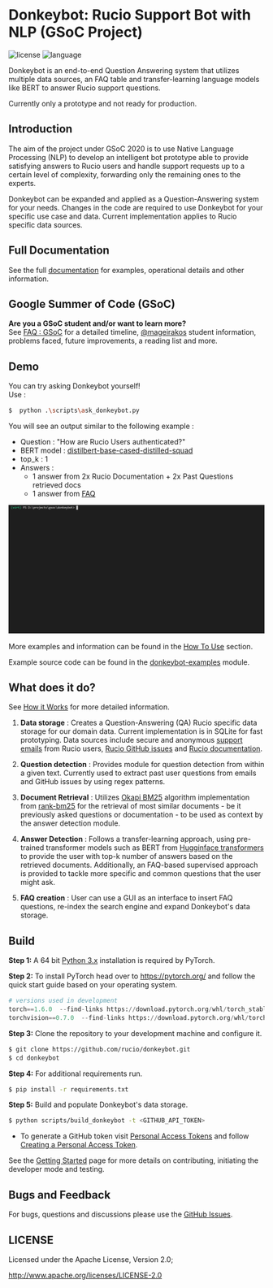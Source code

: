 # Donkeybot: Rucio Support Bot with NLP (GSoC Project)

![license](https://img.shields.io/badge/License-Apache%202-blue.svg)
![language](https://img.shields.io/badge/python-3.x-green.svg)

Donkeybot is an end-to-end Question Answering system that utilizes multiple data sources, an FAQ table and transfer-learning language models like BERT to answer Rucio support questions.

Currently only a prototype and not ready for production.

## Introduction

The aim of the project under GSoC 2020 is to use Native Language Processing (NLP) to develop an intelligent bot prototype able to provide satisfying answers to Rucio users and handle support requests up to a certain level of complexity, forwarding only the remaining ones to the experts.

Donkeybot can be expanded and applied as a Question-Answering system for your needs. Changes in the code are required to use Donkeybot for your specific use case and data. Current implementation applies to Rucio specific data sources.

## Full Documentation

See the full [documentation](./docs/README.md) for examples, operational details and other information.

## Google Summer of Code (GSoC)

**Are you a GSoC student and/or want to learn more?**  
See [FAQ : GSoC](./docs/faq_gsoc.md) for a detailed timeline, [@mageirakos](https://github.com/mageirakos) student information, problems faced, future improvements, a reading list and more.

## Demo 

You can try asking Donkeybot yourself!   
Use :  
``` bash
$  python .\scripts\ask_donkeybot.py
```

You will see an output similar to the following example :  
- Question : "How are Rucio Users authenticated?"   
- BERT model : [distilbert-base-cased-distilled-squad](https://huggingface.co/distilbert-base-cased-distilled-squad)  
- top_k : 1
- Answers : 
  - 1 answer from 2x Rucio Documentation + 2x Past Questions retrieved docs 
  - 1 answer from [FAQ](./data/faq.json)

![demo](./docs/img/demo.gif)

More examples and information can be found in the [How To Use](./docs/how_to_use.md) section.

Example source code can be found in the [donkeybot-examples](https://github.com/rucio/donkeybot/tree/master/donkeybot-examples) module.


## What does it do?
See [How it Works](./docs/how_it_works.md) for more detailed information.

1) **Data storage** : Creates a Question-Answering (QA) Rucio specific data storage for our domain data. Current implementation is in SQLite for fast prototyping. Data sources include secure and anonymous [support emails](https://rucio.cern.ch/contact.html) from Rucio users, [Rucio GitHub issues](https://github.com/rucio/rucio/issues) and [Rucio documentation](https://rucio.readthedocs.io/en/latest/).
   
2) **Question detection** : Provides module for question detection from within a given text. Currently used to extract past user questions from emails and GitHub issues by using regex patterns.
   
3) **Document Retrieval** : Utilizes [Okapi BM25](https://en.wikipedia.org/wiki/Okapi_BM25) algorithm implementation from [rank-bm25](https://pypi.org/project/rank-bm25/) for the retrieval of most similar documents - be it previously asked questions or documentation - to be used as context by the answer detection module.
   
4) **Answer Detection** : Follows a transfer-learning approach, using pre-trained transformer models such as BERT from [Hugginface transformers](https://github.com/huggingface/transformers) to provide the user with top-k number of answers based on the retrieved documents. Additionally, an FAQ-based supervised approach is provided to tackle more specific and common questions that the user might ask.

5) **FAQ creation** : User can use a GUI as an interface to insert FAQ questions, re-index the search engine and expand Donkeybot's data storage.

## Build

**Step 1:**  A 64 bit [Python 3.x](https://www.python.org/downloads/windows/) installation is required by PyTorch.
   
**Step 2:** To install PyTorch head over to https://pytorch.org/ and follow the quick start guide based on your operating system.  
``` python
# versions used in development 
torch==1.6.0  --find-links https://download.pytorch.org/whl/torch_stable.html
torchvision==0.7.0  --find-links https://download.pytorch.org/whl/torch_stable.html
```

**Step 3:** Clone the repository to your development machine and configure it. 
``` bash
$ git clone https://github.com/rucio/donkeybot.git
$ cd donkeybot
```

**Step 4:** For additional requirements run. 
``` bash
$ pip install -r requirements.txt
``` 
    
**Step 5:** Build and populate Donkeybot's data storage. 
``` bash
$ python scripts/build_donkeybot -t <GITHUB_API_TOKEN>
```
- To generate a GitHub token visit [Personal Access Tokens](https://github.com/settings/tokens) and follow [Creating a Personal Access Token](https://docs.github.com/en/github/authenticating-to-github/creating-a-personal-access-token).


See the [Getting Started](./docs/getting_started.md) page for more details on contributing, initiating the developer mode and testing.

## Bugs and Feedback

For bugs, questions and discussions please use the [GitHub Issues](https://github.com/rucio/donkeybot/issues).

 
## LICENSE

Licensed under the Apache License, Version 2.0;

<http://www.apache.org/licenses/LICENSE-2.0>
